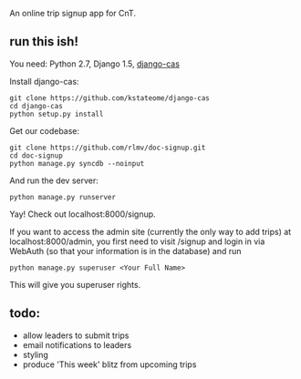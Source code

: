 

An online trip signup app for CnT.

run this ish!
------------
You need: Python 2.7, Django 1.5, [django-cas](https://github.com/kstateome/django-cas)

Install django-cas:

    git clone https://github.com/kstateome/django-cas
    cd django-cas
    python setup.py install

Get our codebase:

    git clone https://github.com/rlmv/doc-signup.git
    cd doc-signup
    python manage.py syncdb --noinput

And run the dev server:

    python manage.py runserver

Yay! Check out localhost:8000/signup.

If you want to access the admin site (currently the only way to add trips) at localhost:8000/admin, you first need to visit /signup and login in via WebAuth (so that your information is in the database) and run 
    
    python manage.py superuser <Your Full Name>

This will give you superuser rights. 


todo:
----
* allow leaders to submit trips
* email notifications to leaders
* styling
* produce 'This week' blitz from upcoming trips

